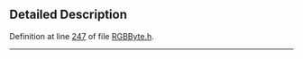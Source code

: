 ## Detailed Description

Definition at line <a href="RGBByte_8h-source.md#l00247" class="el">247</a> of file <a href="RGBByte_8h-source.md" class="el">RGBByte.h</a>.

------------------------------------------------------------------------

